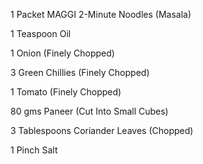 1 Packet MAGGI 2-Minute Noodles (Masala)

1 Teaspoon Oil

1 Onion (Finely Chopped)

3 Green Chillies (Finely Chopped)

1 Tomato (Finely Chopped)

80 gms Paneer (Cut Into Small Cubes)

3 Tablespoons Coriander Leaves (Chopped)

1 Pinch Salt

